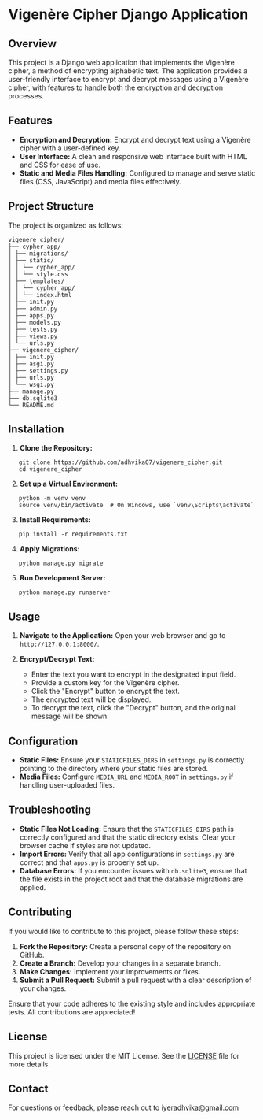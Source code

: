 # Vigenère Cipher Django Application

## Overview

This project is a Django web application that implements the Vigenère cipher, a method of encrypting alphabetic text. The application provides a user-friendly interface to encrypt and decrypt messages using a Vigenère cipher, with features to handle both the encryption and decryption processes.

## Features

- **Encryption and Decryption:** Encrypt and decrypt text using a Vigenère cipher with a user-defined key.
- **User Interface:** A clean and responsive web interface built with HTML and CSS for ease of use.
- **Static and Media Files Handling:** Configured to manage and serve static files (CSS, JavaScript) and media files effectively.

## Project Structure

The project is organized as follows:

```
vigenere_cipher/
├── cypher_app/
│ ├── migrations/
│ ├── static/
│ │ └── cypher_app/
│ │ └── style.css
│ ├── templates/
│ │ └── cypher_app/
│ │ └── index.html
│ ├── init.py
│ ├── admin.py
│ ├── apps.py
│ ├── models.py
│ ├── tests.py
│ ├── views.py
│ └── urls.py
├── vigenere_cipher/
│ ├── init.py
│ ├── asgi.py
│ ├── settings.py
│ ├── urls.py
│ └── wsgi.py
├── manage.py
├── db.sqlite3 
└── README.md

```

## Installation

1. **Clone the Repository:**

```
   git clone https://github.com/adhvika07/vigenere_cipher.git
   cd vigenere_cipher
```
   
2. **Set up a Virtual Environment:**
```
   python -m venv venv
   source venv/bin/activate  # On Windows, use `venv\Scripts\activate`
```

3. **Install Requirements:**
```
   pip install -r requirements.txt
```
4. **Apply Migrations:**
```
   python manage.py migrate
```
5. **Run Development Server:**
```
   python manage.py runserver
```
## Usage

1. **Navigate to the Application:**
   Open your web browser and go to `http://127.0.0.1:8000/`.

2. **Encrypt/Decrypt Text:**
   - Enter the text you want to encrypt in the designated input field.
   - Provide a custom key for the Vigenère cipher.
   - Click the "Encrypt" button to encrypt the text.
   - The encrypted text will be displayed.
   - To decrypt the text, click the "Decrypt" button, and the original message will be shown.

## Configuration

- **Static Files:** Ensure your `STATICFILES_DIRS` in `settings.py` is correctly pointing to the directory where your static files are stored.
- **Media Files:** Configure `MEDIA_URL` and `MEDIA_ROOT` in `settings.py` if handling user-uploaded files.

## Troubleshooting

- **Static Files Not Loading:** Ensure that the `STATICFILES_DIRS` path is correctly configured and that the static directory exists. Clear your browser cache if styles are not updated.
- **Import Errors:** Verify that all app configurations in `settings.py` are correct and that `apps.py` is properly set up.
- **Database Errors:** If you encounter issues with `db.sqlite3`, ensure that the file exists in the project root and that the database migrations are applied.

## Contributing

If you would like to contribute to this project, please follow these steps:
1. **Fork the Repository:** Create a personal copy of the repository on GitHub.
2. **Create a Branch:** Develop your changes in a separate branch.
3. **Make Changes:** Implement your improvements or fixes.
4. **Submit a Pull Request:** Submit a pull request with a clear description of your changes.

Ensure that your code adheres to the existing style and includes appropriate tests. All contributions are appreciated!

## License

This project is licensed under the MIT License. See the [LICENSE](LICENSE) file for more details.

## Contact

For questions or feedback, please reach out to [iyeradhvika@gmail.com](mailto:iyeradhvika@gmail.com)
